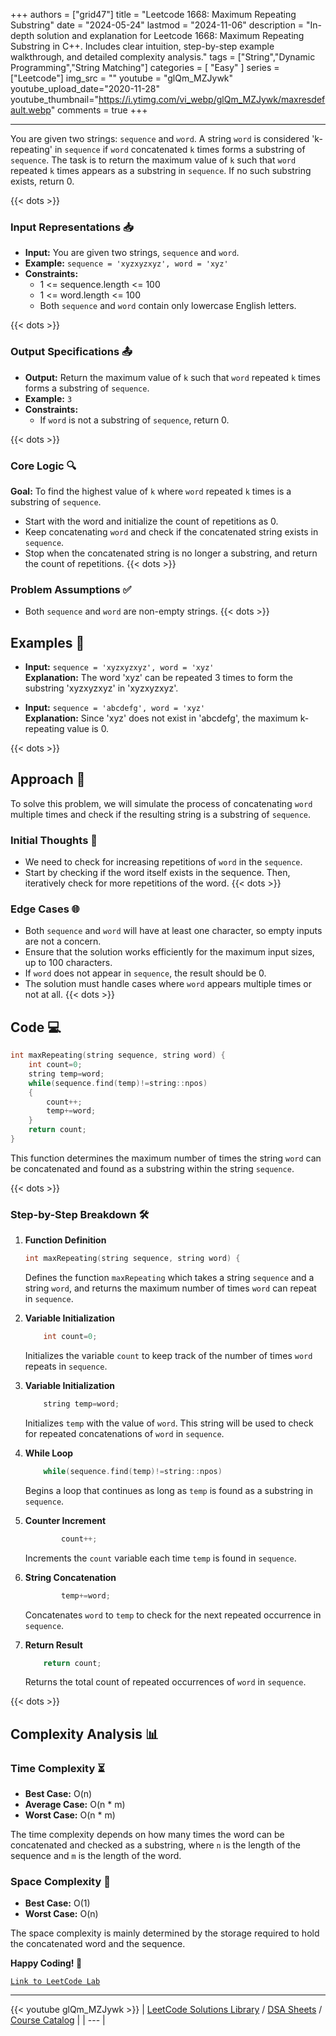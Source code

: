 
+++
authors = ["grid47"]
title = "Leetcode 1668: Maximum Repeating Substring"
date = "2024-05-24"
lastmod = "2024-11-06"
description = "In-depth solution and explanation for Leetcode 1668: Maximum Repeating Substring in C++. Includes clear intuition, step-by-step example walkthrough, and detailed complexity analysis."
tags = ["String","Dynamic Programming","String Matching"]
categories = [
    "Easy"
]
series = ["Leetcode"]
img_src = ""
youtube = "glQm_MZJywk"
youtube_upload_date="2020-11-28"
youtube_thumbnail="https://i.ytimg.com/vi_webp/glQm_MZJywk/maxresdefault.webp"
comments = true
+++



---
You are given two strings: `sequence` and `word`. A string `word` is considered 'k-repeating' in `sequence` if `word` concatenated `k` times forms a substring of `sequence`. The task is to return the maximum value of `k` such that `word` repeated `k` times appears as a substring in `sequence`. If no such substring exists, return 0.
<!--more-->
{{< dots >}}
### Input Representations 📥
- **Input:** You are given two strings, `sequence` and `word`.
- **Example:** `sequence = 'xyzxyzxyz', word = 'xyz'`
- **Constraints:**
	- 1 <= sequence.length <= 100
	- 1 <= word.length <= 100
	- Both `sequence` and `word` contain only lowercase English letters.

{{< dots >}}
### Output Specifications 📤
- **Output:** Return the maximum value of `k` such that `word` repeated `k` times forms a substring of `sequence`.
- **Example:** `3`
- **Constraints:**
	- If `word` is not a substring of `sequence`, return 0.

{{< dots >}}
### Core Logic 🔍
**Goal:** To find the highest value of `k` where `word` repeated `k` times is a substring of `sequence`.

- Start with the word and initialize the count of repetitions as 0.
- Keep concatenating `word` and check if the concatenated string exists in `sequence`.
- Stop when the concatenated string is no longer a substring, and return the count of repetitions.
{{< dots >}}
### Problem Assumptions ✅
- Both `sequence` and `word` are non-empty strings.
{{< dots >}}
## Examples 🧩
- **Input:** `sequence = 'xyzxyzxyz', word = 'xyz'`  \
  **Explanation:** The word 'xyz' can be repeated 3 times to form the substring 'xyzxyzxyz' in 'xyzxyzxyz'.

- **Input:** `sequence = 'abcdefg', word = 'xyz'`  \
  **Explanation:** Since 'xyz' does not exist in 'abcdefg', the maximum k-repeating value is 0.

{{< dots >}}
## Approach 🚀
To solve this problem, we will simulate the process of concatenating `word` multiple times and check if the resulting string is a substring of `sequence`.

### Initial Thoughts 💭
- We need to check for increasing repetitions of `word` in the `sequence`.
- Start by checking if the word itself exists in the sequence. Then, iteratively check for more repetitions of the word.
{{< dots >}}
### Edge Cases 🌐
- Both `sequence` and `word` will have at least one character, so empty inputs are not a concern.
- Ensure that the solution works efficiently for the maximum input sizes, up to 100 characters.
- If `word` does not appear in `sequence`, the result should be 0.
- The solution must handle cases where `word` appears multiple times or not at all.
{{< dots >}}
## Code 💻
```cpp
int maxRepeating(string sequence, string word) {
    int count=0;
    string temp=word;
    while(sequence.find(temp)!=string::npos)
    {
        count++;
        temp+=word;
    }
    return count;
}
```

This function determines the maximum number of times the string `word` can be concatenated and found as a substring within the string `sequence`.

{{< dots >}}
### Step-by-Step Breakdown 🛠️
1. **Function Definition**
	```cpp
	int maxRepeating(string sequence, string word) {
	```
	Defines the function `maxRepeating` which takes a string `sequence` and a string `word`, and returns the maximum number of times `word` can repeat in `sequence`.

2. **Variable Initialization**
	```cpp
	    int count=0;
	```
	Initializes the variable `count` to keep track of the number of times `word` repeats in `sequence`.

3. **Variable Initialization**
	```cpp
	    string temp=word;
	```
	Initializes `temp` with the value of `word`. This string will be used to check for repeated concatenations of `word` in `sequence`.

4. **While Loop**
	```cpp
	    while(sequence.find(temp)!=string::npos)
	```
	Begins a loop that continues as long as `temp` is found as a substring in `sequence`.

5. **Counter Increment**
	```cpp
	        count++;
	```
	Increments the `count` variable each time `temp` is found in `sequence`.

6. **String Concatenation**
	```cpp
	        temp+=word;
	```
	Concatenates `word` to `temp` to check for the next repeated occurrence in `sequence`.

7. **Return Result**
	```cpp
	    return count;
	```
	Returns the total count of repeated occurrences of `word` in `sequence`.

{{< dots >}}
## Complexity Analysis 📊
### Time Complexity ⏳
- **Best Case:** O(n)
- **Average Case:** O(n * m)
- **Worst Case:** O(n * m)

The time complexity depends on how many times the word can be concatenated and checked as a substring, where `n` is the length of the sequence and `m` is the length of the word.

### Space Complexity 💾
- **Best Case:** O(1)
- **Worst Case:** O(n)

The space complexity is mainly determined by the storage required to hold the concatenated word and the sequence.

**Happy Coding! 🎉**


[`Link to LeetCode Lab`](https://leetcode.com/problems/maximum-repeating-substring/description/)

---
{{< youtube glQm_MZJywk >}}
| [LeetCode Solutions Library](https://grid47.xyz/leetcode/) / [DSA Sheets](https://grid47.xyz/sheets/) / [Course Catalog](https://grid47.xyz/courses/) |
| --- |
